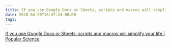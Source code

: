 ```yaml
---
title: If you use Google Docs or Sheets, scripts and macros will simplify your life | Popular Science
date: 2020-04-20T16:37:24-00:00
tags:
---
```


[If you use Google Docs or Sheets, scripts and macros will simplify your life | Popular Science](https://www.popsci.com/scripts-macros-in-google-docs-sheets/)
